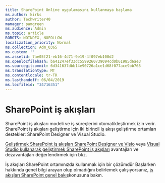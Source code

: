 ```yaml
---
title: SharePoint Online uygulamasını kullanmaya başlama
ms.author: kirks
author: Techwriter40
manager: pamgreen
ms.audience: Admin
ms.topic: article
ROBOTS: NOINDEX, NOFOLLOW
localization_priority: Normal
ms.collection: Adm_O365
ms.custom: ''
ms.assetid: 7ae05f21-eb16-4d71-9e19-4f097eb100d2
ms.openlocfilehash: ba41247ef33dc5599260739094cd0b61985d6ae3
ms.sourcegitcommit: 6d341637dbb14e90726a1ce1d68f077ace9bb765
ms.translationtype: MT
ms.contentlocale: tr-TR
ms.lasthandoff: 06/04/2019
ms.locfileid: "34716351"
---
```

# <a name="workflows-in-sharepoint"></a>SharePoint iş akışları

SharePoint iş akışları modeli ve iş süreçlerini otomatikleştirmek izin verir. SharePoint iş akışları geliştirme için iki birincil iş akışı geliştirme ortamları destekler: SharePoint Designer ve Visual Studio. 

[Geliştirmek SharePoint iş akışları SharePoint Designer ve Visio](https://docs.microsoft.com/en-us/sharepoint/dev/general-development/develop-sharepoint-workflows-using-visual-studio) veya [Visual Studio kullanarak geliştirmek SharePoint iş akışları](https://docs.microsoft.com/en-us/sharepoint/dev/general-development/develop-sharepoint-workflows-using-visual-studio) avantajları ve dezavantajları değerlendirmek için bkz. 

İş akışları SharePoint ortamınızda kullanmak için bir çözümdür Başlarken hakkında genel bilgi arayan olup olmadığını belirlemek çalışıyorsanız, [iş akışları SharePoint genel bakış](https://docs.microsoft.com/en-us/sharepoint/dev/general-development/get-started-with-workflows-in-sharepoint#overview-of-workflows-in-sharepoint)konusuna bakın.